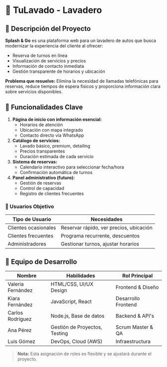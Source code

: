 # 🚗 TuLavado - Lavadero 

## 🧼 Descripción del Proyecto
**Splash & Go** es una plataforma web para un lavadero de autos que busca modernizar la experiencia del cliente al ofrecer:
- Reserva de turnos en línea
- Visualización de servicios y precios
- Información de contacto inmediata
- Gestión transparente de horarios y ubicación

**Problema que resuelve:** 
Elimina la necesidad de llamadas telefónicas para reservas, reduce tiempos de espera físicos y proporciona información clara sobre servicios disponibles.

## 🎯 Funcionalidades Clave
1. **Página de inicio con información esencial:**
   - Horarios de atención
   - Ubicación con mapa integrado
   - Contacto directo vía WhatsApp
2. **Catálogo de servicios:**
   - Lavado básico, premium, detailing
   - Precios transparentes
   - Duración estimada de cada servicio
3. **Sistema de reservas:**
   - Calendario interactivo para seleccionar fecha/hora
   - Confirmación automática de turnos
4. **Panel administrativo (futuro):**
   - Gestión de reservas
   - Control de capacidad
   - Registro de clientes frecuentes

### 👥 Usuarios Objetivo
| Tipo de Usuario       | Necesidades                              |
|-----------------------|------------------------------------------|
| Clientes ocasionales  | Reservar rápido, ver precios, ubicación  |
| Clientes frecuentes   | Programa recurrente, descuentos          |
| Administradores       | Gestionar turnos, ajustar horarios       |

## 👥 Equipo de Desarrollo
| Nombre              | Habilidades                          | Rol Principal         |
|---------------------|--------------------------------------|-----------------------|
| Valeria Fernández   | HTML/CSS, UI/UX Design               | Frontend & Diseño     |
| Kiara Fernández     | JavaScript, React                    | Desarrollo Frontend   |
| Carlos Rodríguez    | Node.js, Base de datos              | Backend & API's       |
| Ana Pérez           | Gestión de Proyectos, Testing       | Scrum Master & QA     |
| Luis Gómez          | DevOps, Cloud (AWS)                 | Infraestructura       |

> **Nota:** Esta asignación de roles es flexible y se ajustará durante el proyecto.
